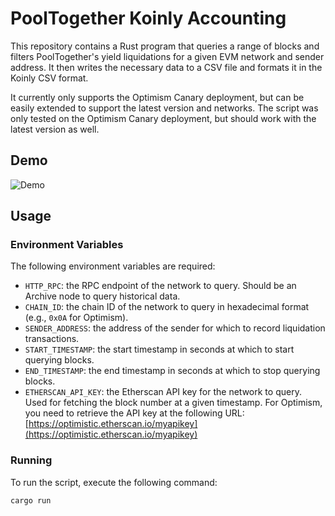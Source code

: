 # PoolTogether Koinly Accounting

This repository contains a Rust program that queries a range of blocks and filters PoolTogether's yield liquidations for a given EVM network and sender address. It then writes the necessary data to a CSV file and formats it in the Koinly CSV format.

It currently only supports the Optimism Canary deployment, but can be easily extended to support the latest version and networks.
The script was only tested on the Optimism Canary deployment, but should work with the latest version as well.

## Demo

![Demo](./media/demo.gif)

## Usage

### Environment Variables

The following environment variables are required:

- `HTTP_RPC`: the RPC endpoint of the network to query. Should be an Archive node to query historical data.
- `CHAIN_ID`: the chain ID of the network to query in hexadecimal format (e.g., `0x0A` for Optimism).
- `SENDER_ADDRESS`: the address of the sender for which to record liquidation transactions.
- `START_TIMESTAMP`: the start timestamp in seconds at which to start querying blocks.
- `END_TIMESTAMP`: the end timestamp in seconds at which to stop querying blocks.
- `ETHERSCAN_API_KEY`: the Etherscan API key for the network to query. Used for fetching the block number at a given timestamp. For Optimism, you need to retrieve the API key at the following URL: [https://optimistic.etherscan.io/myapikey](https://optimistic.etherscan.io/myapikey)

### Running

To run the script, execute the following command:

```bash
cargo run
```
